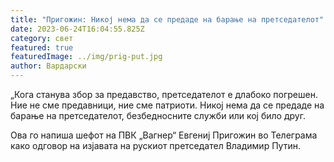 ```yaml
---
title: "Пригожин: Никој нема да се предаде на барање на претседателот"
date: 2023-06-24T16:04:55.825Z
category: свет
featured: true
featuredImage: ../img/prig-put.jpg
author: Вардарски
---
```

„Кога станува збор за предавство, претседателот е длабоко погрешен. Ние не сме предавници, ние сме патриоти. Никој нема да се предаде на барање на претседателот, безбедносните служби или кој било друг.

Ова го напиша шефот на ПВК „Вагнер“ Евгениј Пригожин во Телеграма како одговор на изјавата на рускиот претседател Владимир Путин.